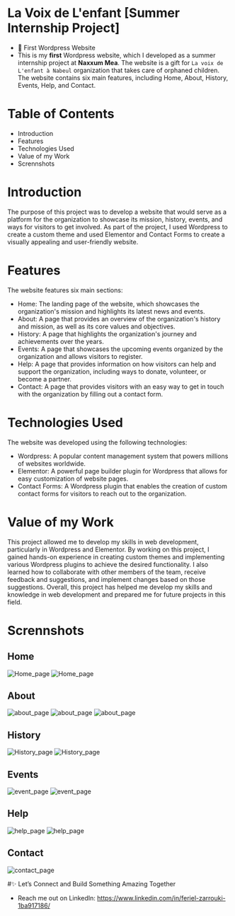 # La Voix de L'enfant [Summer Internship Project]
- 👀 First Wordpress Website 
- This is my **first** Wordpress website, which I developed as a summer internship project at **Naxxum Mea**. The website is a gift for `La voix de L'enfant à Nabeul` organization that takes care of orphaned children. The website contains six main features, including Home, About, History, Events, Help, and Contact.

# Table of Contents
- Introduction
- Features
- Technologies Used
- Value of my Work
- Scrennshots

# Introduction
The purpose of this project was to develop a website that would serve as a platform for the organization to showcase its mission, history, events, and ways for visitors to get involved. As part of the project, I used Wordpress to create a custom theme and used Elementor and Contact Forms to create a visually appealing and user-friendly website.

# Features
The website features six main sections:
- Home: The landing page of the website, which showcases the organization's mission and highlights its latest news and events.
- About: A page that provides an overview of the organization's history and mission, as well as its core values and objectives.
- History: A page that highlights the organization's journey and achievements over the years.
- Events: A page that showcases the upcoming events organized by the organization and allows visitors to register.
- Help: A page that provides information on how visitors can help and support the organization, including ways to donate, volunteer, or become a partner.
- Contact: A page that provides visitors with an easy way to get in touch with the organization by filling out a contact form.

# Technologies Used
The website was developed using the following technologies:

- Wordpress: A popular content management system that powers millions of websites worldwide.
- Elementor: A powerful page builder plugin for Wordpress that allows for easy customization of website pages.
- Contact Forms: A Wordpress plugin that enables the creation of custom contact forms for visitors to reach out to the organization.

# Value of my Work
This project allowed me to develop my skills in web development, particularly in Wordpress and Elementor. By working on this project, I gained hands-on experience in creating custom themes and implementing various Wordpress plugins to achieve the desired functionality. I also learned how to collaborate with other members of the team, receive feedback and suggestions, and implement changes based on those suggestions. Overall, this project has helped me develop my skills and knowledge in web development and prepared me for future projects in this field.

# Scrennshots

## Home 
<div class="gallery">
    <img src="https://github.com/feriel214/La-Voix-De-L-enfant/blob/main/assets/1.PNG" alt="Home_page" > 
   <img src="https://github.com/feriel214/La-Voix-De-L-enfant/blob/main/assets/5.PNG" alt="Home_page" > 
</div>

## About
<div class="gallery">
    <img src="https://github.com/feriel214/La-Voix-De-L-enfant/blob/main/assets/2.PNG" alt="about_page" >
    <img src="https://github.com/feriel214/La-Voix-De-L-enfant/blob/main/assets/3.PNG" alt="about_page" >
    <img src="https://github.com/feriel214/La-Voix-De-L-enfant/blob/main/assets/4.PNG" alt="about_page" >
</div>

##  History
<div class="gallery">
    <img src="https://github.com/feriel214/La-Voix-De-L-enfant/blob/main/assets/6.PNG" alt="History_page" >
    <img src="https://github.com/feriel214/La-Voix-De-L-enfant/blob/main/assets/7.PNG" alt="History_page" >
</div>

## Events
<div class="gallery">
    <img src="https://github.com/feriel214/La-Voix-De-L-enfant/blob/main/assets/8.PNG" alt="event_page" >
    <img src="https://github.com/feriel214/La-Voix-De-L-enfant/blob/main/assets/9.PNG" alt="event_page" >
</div>

## Help 
<div class="gallery">
    <img src="https://github.com/feriel214/La-Voix-De-L-enfant/blob/main/assets/10.PNG" alt="help_page" >
    <img src="https://github.com/feriel214/La-Voix-De-L-enfant/blob/main/assets/11.PNG" alt="help_page" >
</div>

## Contact
<div class="gallery">
    <img src="https://github.com/feriel214/La-Voix-De-L-enfant/blob/main/assets/12.PNG" alt="contact_page" >
</div>

#✨ Let’s Connect and Build Something Amazing Together
- Reach me out on LinkedIn: https://www.linkedin.com/in/feriel-zarrouki-1ba917186/

